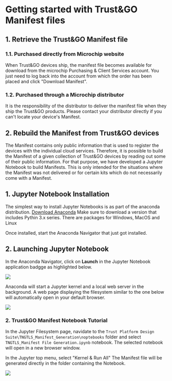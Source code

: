 [Anaconda]:Anaconda_Navigator_Overview.png
[Jupyter]:Jupyter_FileSystem.png
[ManifestGen]:TNGTLS_Manifest_File_Generation.png
# Getting started with Trust&amp;GO Manifest files

## 1. Retrieve the Trust&amp;GO Manifest file

### 1.1. Purchased directly from Microchip website

When Trust&amp;GO devices ship, the manifest file becomes available for download from the microchip Purchasing & Client Services account.
You just need to log back into the account from which the order has been placed and click "Download Manifest".

### 1.2. Purchased through a Microchip distributor

It is the responsibility of the distributor to deliver the manifest file when they ship the Trust&amp;GO products. Please contact your distributor directly if you can't locate your device's Manifest.

## 2. Rebuild the Manifest from Trust&amp;GO devices

The Manifest contains only public information that is used to register the devices with the individual cloud services.
Therefore, it is possible to build the Manifest of a given collection of Trust&amp;GO devices by reading out some of their public information.
For that purpose, we have developed a Jupyter Notebook to build Manifests. This is only intended for the situations where the Manifest was not delivered or for certain kits which do not necessarily come with a Manifest.


## 1. Jupyter Notebook Installation

The simplest way to install Jupyter Notebooks is as part of the anaconda distribution.
[Download Anaconda](https://www.anaconda.com)
Make sure to download a version that includes Pythin 3.x series. There are packages for Windows, MacOS and Linux

Once installed, start the Anaconda Navigator that just got installed.

## 2. Launching Jupyter Notebook
In the Anaconda Navigator, click on __Launch__ in the Jupyter Notebook application badgge as highlighted below.


![][Anaconda]

Anaconda will start a Jupyter kernel and a local web server in the background. A web page displaying the filesystem similar to the one below will automatically open in your default browser.


![][Jupyter]

### 2. Trust&amp;GO Manifest Notebook Tutorial

In the Jupyter Filesystem page, navidate to the ```Trust Platform Design Suite\TNGTLS_Manifest_Generation\noptebooks``` folder and select ```TNGTLS_Manifest File Generation.ipynb``` notebook. The selected notebook will open in a new browser window.

In the Jupyter top menu, select "Kernel & Run All"
The Manifest file will be generated directly in the folder containing the Notebook.

![][ManifestGen]


